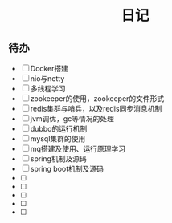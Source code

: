 <h1 align="center">日记</h1>

## 待办
- [ ] Docker搭建
- [ ] nio与netty
- [ ] 多线程学习
- [ ] zookeeper的使用，zookeeper的文件形式
- [ ] redis集群与哨兵，以及redis同步消息机制
- [ ] jvm调优，gc等情况的处理
- [ ] dubbo的运行机制
- [ ] mysql集群的使用
- [ ] mq搭建及使用、运行原理学习
- [ ] spring机制及源码
- [ ] spring boot机制及源码
- [ ] 
- [ ]
- [ ]
- [ ]
- [ ]
